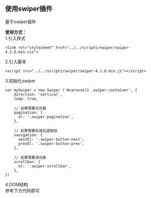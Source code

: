 ## 使用swiper插件

基于swiper插件


**使用方式：**          
1.引入样式     
```
<link rel="stylesheet" href="../../scripts/swiper/swiper-4.1.6.min.css">
```                   
              

2.引入脚本    
```
<script src="../../scripts/swiper/swiper-4.1.6.min.js"></script>
```           
    
3.初始化swiper       
```
var mySwiper = new Swiper ('#carousel3 .swiper-container', {
    direction: 'vertical',
    loop: true,
    
    // 如果需要分页器
    pagination: {
      el: '.swiper-pagination',
    },
    
    // 如果需要前进后退按钮
    navigation: {
      nextEl: '.swiper-button-next',
      prevEl: '.swiper-button-prev',
    },
    
    // 如果需要滚动条
    scrollbar: {
      el: '.swiper-scrollbar',
    },
})   
```

4.DOM结构          
参考下方代码即可